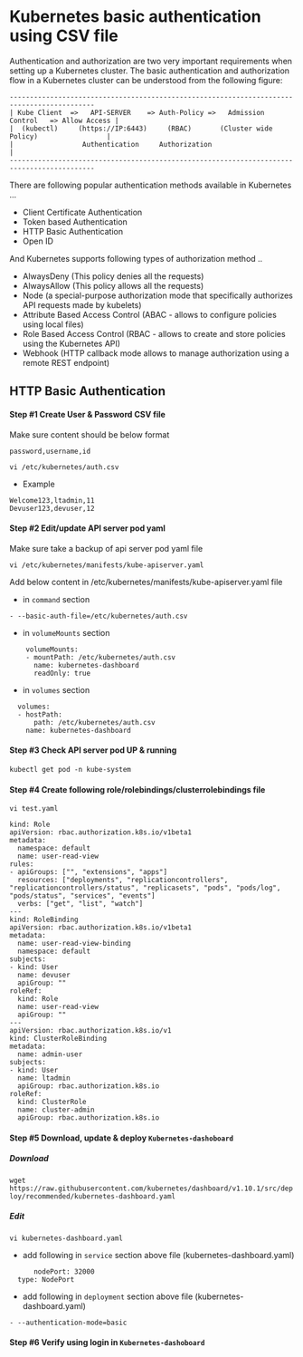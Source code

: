 # Kubernetes basic authentication using CSV file

Authentication and authorization are two very important requirements when setting up a Kubernetes cluster. The basic authentication and authorization flow in a Kubernetes cluster can be understood from the following figure:

```
-------------------------------------------------------------------------------------------
| Kube Client  =>   API-SERVER    => Auth-Policy =>   Admission Control   => Allow Access |
|  (kubectl)     (https://IP:6443)     (RBAC)       (Cluster wide Policy)                 |
|                 Authentication     Authorization                                        |
-------------------------------------------------------------------------------------------
```

There are following popular authentication methods available in Kubernetes ...

- Client Certificate Authentication
- Token based Authentication
- HTTP Basic Authentication
- Open ID

And Kubernetes supports following types of authorization method ..

- AlwaysDeny (This policy denies all the requests)
- AlwaysAllow (This policy allows all the requests)
- Node (a special-purpose authorization mode that specifically authorizes API requests made by kubelets)
- Attribute Based Access Control (ABAC - allows to configure policies using local files)
- Role Based Access Control (RBAC - allows to create and store policies using the Kubernetes API)
- Webhook (HTTP callback mode allows to manage authorization using a remote REST endpoint)

## HTTP Basic Authentication

#### Step #1 Create User & Password CSV file
Make sure content should be below format

```password,username,id```

```vi /etc/kubernetes/auth.csv```

- Example 

```
Welcome123,ltadmin,11
Devuser123,devuser,12
```
#### Step #2 Edit/update API server pod yaml
Make sure take a backup of api server pod yaml file

```vi /etc/kubernetes/manifests/kube-apiserver.yaml```

Add below content in /etc/kubernetes/manifests/kube-apiserver.yaml file

- in ```command``` section

```- --basic-auth-file=/etc/kubernetes/auth.csv```

- in ```volumeMounts``` section

```
    volumeMounts:
    - mountPath: /etc/kubernetes/auth.csv
      name: kubernetes-dashboard
      readOnly: true
```

- in ```volumes``` section

```
  volumes:
  - hostPath:
      path: /etc/kubernetes/auth.csv
    name: kubernetes-dashboard
```

#### Step #3 Check API server pod UP & running

```kubectl get pod -n kube-system```

#### Step #4 Create following role/rolebindings/clusterrolebindings file

```vi test.yaml```

```
kind: Role
apiVersion: rbac.authorization.k8s.io/v1beta1
metadata:
  namespace: default
  name: user-read-view
rules:
- apiGroups: ["", "extensions", "apps"]
  resources: ["deployments", "replicationcontrollers", "replicationcontrollers/status", "replicasets", "pods", "pods/log", "pods/status", "services", "events"]
  verbs: ["get", "list", "watch"]
---
kind: RoleBinding
apiVersion: rbac.authorization.k8s.io/v1beta1
metadata:
  name: user-read-view-binding
  namespace: default
subjects:
- kind: User
  name: devuser
  apiGroup: ""
roleRef:
  kind: Role
  name: user-read-view
  apiGroup: ""
---
apiVersion: rbac.authorization.k8s.io/v1
kind: ClusterRoleBinding
metadata:
  name: admin-user
subjects:
- kind: User
  name: ltadmin
  apiGroup: rbac.authorization.k8s.io
roleRef:
  kind: ClusterRole
  name: cluster-admin 
  apiGroup: rbac.authorization.k8s.io
```

#### Step #5 Download, update & deploy ```Kubernetes-dashoboard```

##### Download 

```wget https://raw.githubusercontent.com/kubernetes/dashboard/v1.10.1/src/deploy/recommended/kubernetes-dashboard.yaml```

##### Edit

```vi kubernetes-dashboard.yaml```

- add following in ```service``` section above file (kubernetes-dashboard.yaml)

```
      nodePort: 32000
  type: NodePort
```  

- add following in ```deployment``` section above file (kubernetes-dashboard.yaml)

```
- --authentication-mode=basic
```

#### Step #6 Verify using login in  ```Kubernetes-dashoboard```

